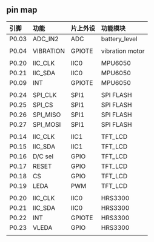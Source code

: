 ## pin map

|引脚		|功能		|片上外设		|功能模块		|
|:----------|:----------|:--------------|:--------------|
|P0.03		|ADC_IN2	|ADC			|battery_level	|
|			|			|				|				|
|P0.04		|VIBRATION	|GPIOTE			|vibration motor|
|			|			|				|				|
|P0.20		|IIC_CLK	|IIC0			|MPU6050		|
|P0.21		|IIC_SDA	|IIC0			|MPU6050		|
|P0.09		|INT		|GPIOTE			|MPU6050		|
|			|			|				|				|
|P0.24		|SPI_CLK	|SPI1			|SPI FLASH		|
|P0.25		|SPI_CS		|SPI1			|SPI FLASH		|
|P0.26		|SPI_MISO	|SPI1			|SPI FLASH		|
|P0.27		|SPI_MOSI	|SPI1			|SPI FLASH		|
|			|			|				|				|
|P0.14		|IIC_CLK	|IIC1			|TFT_LCD		|
|P0.15		|IIC_SDA	|IIC1			|TFT_LCD		|
|P0.16		|D/C sel	|GPIO			|TFT_LCD		|
|P0.17		|RESET		|GPIO			|TFT_LCD		|
|P0.18		|CS			|GPIO			|TFT_LCD		|
|P0.19		|LEDA		|PWM			|TFT_LCD		|
|			|			|				|				|
|P0.20		|IIC_CLK	|IIC0			|HRS3300		|
|P0.21		|IIC_SDA	|IIC0			|HRS3300		|
|P0.22		|INT		|GPIOTE			|HRS3300		|
|P0.23		|VLEDA		|GPIO			|HRS3300		|
|			|			|				|				|


